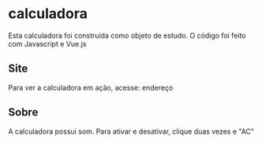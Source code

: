 # calculadora

Esta calculadora foi construída como objeto de estudo.
O código foi feito com Javascript e Vue.js


## Site

Para ver a calculadora em ação, acesse: endereço

## Sobre

A calculadora possui som. Para ativar e desativar, clique duas vezes e "AC"
